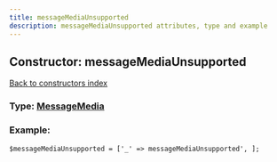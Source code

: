```yaml
---
title: messageMediaUnsupported
description: messageMediaUnsupported attributes, type and example
---
```

## Constructor: messageMediaUnsupported  
[Back to constructors index](index.md)






### Type: [MessageMedia](../types/MessageMedia.md)


### Example:

```
$messageMediaUnsupported = ['_' => messageMediaUnsupported', ];
```
